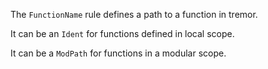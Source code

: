 The `FunctionName` rule defines a path to a function in tremor.

It can be an `Ident` for functions defined in local scope.

It can be a `ModPath` for functions in a modular scope.

